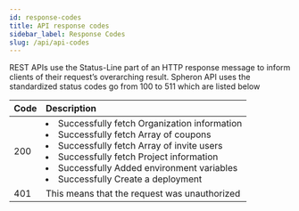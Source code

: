 ```yaml
---
id: response-codes
title: API response codes
sidebar_label: Response Codes
slug: /api/api-codes
---
```


REST APIs use the Status-Line part of an HTTP response message to inform clients of their request’s overarching result.
Spheron API uses the standardized status codes go from 100 to 511 which are listed below

| Code | Description                                                                                                                                                                                                                                                                                          |
| :--- | :--------------------------------------------------------------------------------------------------------------------------------------------------------------------------------------------------------------------------------------------------------------------------------------------------- |
| 200  | <li>Successfully fetch Organization information</li> <li>Successfully fetch Array of coupons </li> <li>Successfully fetch Array of invite users </li> <li>Successfully fetch Project information </li> <li>Successfully Added environment variables </li> <li>Successfully Create a deployment </li> |
| 401  | This means that the request was unauthorized                                                                                                                                                                                                                                                         |

